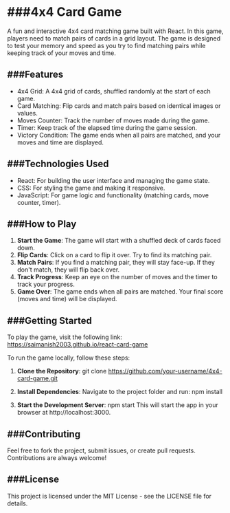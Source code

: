###4x4 Card Game
==============

A fun and interactive 4x4 card matching game built with React. In this game, players need to match pairs of cards in a grid layout. The game is designed to test your memory and speed as you try to find matching pairs while keeping track of your moves and time.

###Features
--------
- 4x4 Grid: A 4x4 grid of cards, shuffled randomly at the start of each game.
- Card Matching: Flip cards and match pairs based on identical images or values.
- Moves Counter: Track the number of moves made during the game.
- Timer: Keep track of the elapsed time during the game session.
- Victory Condition: The game ends when all pairs are matched, and your moves and time are displayed.

###Technologies Used
-----------------
- React: For building the user interface and managing the game state.
- CSS: For styling the game and making it responsive.
- JavaScript: For game logic and functionality (matching cards, move counter, timer).

###How to Play
------------
1. **Start the Game**: The game will start with a shuffled deck of cards faced down.
2. **Flip Cards**: Click on a card to flip it over. Try to find its matching pair.
3. **Match Pairs**: If you find a matching pair, they will stay face-up. If they don't match, they will flip back over.
4. **Track Progress**: Keep an eye on the number of moves and the timer to track your progress.
5. **Game Over**: The game ends when all pairs are matched. Your final score (moves and time) will be displayed.

###Getting Started
---------------
To play the game, visit the following link:
https://saimanish2003.github.io/react-card-game

To run the game locally, follow these steps:

1. **Clone the Repository**:
   git clone https://github.com/your-username/4x4-card-game.git

2. **Install Dependencies**:
   Navigate to the project folder and run:
   npm install

3. **Start the Development Server**:
   npm start
   This will start the app in your browser at http://localhost:3000.

###Contributing
------------
Feel free to fork the project, submit issues, or create pull requests. Contributions are always welcome!

###License
-------
This project is licensed under the MIT License - see the LICENSE file for details.
